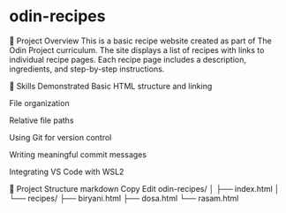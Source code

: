 # odin-recipes
📖 Project Overview
This is a basic recipe website created as part of The Odin Project curriculum. The site displays a list of recipes with links to individual recipe pages. Each recipe page includes a description, ingredients, and step-by-step instructions.

🚀 Skills Demonstrated
Basic HTML structure and linking

File organization

Relative file paths

Using Git for version control

Writing meaningful commit messages

Integrating VS Code with WSL2

📂 Project Structure
markdown
Copy
Edit
odin-recipes/
│
├── index.html
│
└── recipes/
    ├── biryani.html
    ├── dosa.html
    └── rasam.html